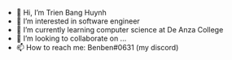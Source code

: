 - 👋 Hi, I’m Trien Bang Huynh
- 👀 I’m interested in software engineer
- 🌱 I’m currently learning computer science at De Anza College 
- 💞️ I’m looking to collaborate on ...
- 📫 How to reach me: Benben#0631 (my discord)

<!---
trienbanghuynh/trienbanghuynh is a ✨ special ✨ repository because its `README.md` (this file) appears on your GitHub profile.
You can click the Preview link to take a look at your changes.
--->
